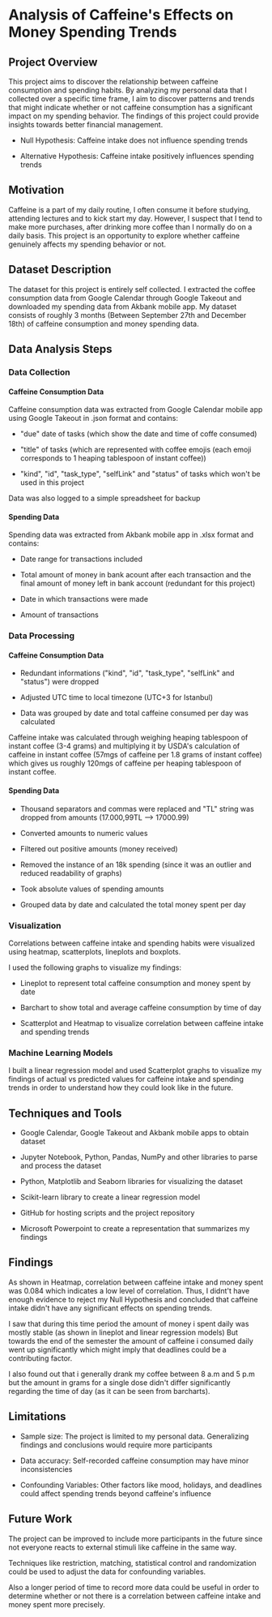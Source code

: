 # Analysis of Caffeine's Effects on Money Spending Trends

## Project Overview

This project aims to discover the relationship between caffeine consumption and spending habits. By analyzing my personal data that I collected over a specific time frame, I aim to discover patterns and trends that might indicate whether or not caffeine consumption has a significant impact on my spending behavior. The findings of this project could provide insights towards better financial management.

- Null Hypothesis: Caffeine intake does not influence spending trends

- Alternative Hypothesis: Caffeine intake positively influences spending trends

## Motivation

Caffeine is a part of my daily routine, I often consume it before studying, attending lectures and to kick start my day. However, I suspect that I tend to make more purchases, after drinking more coffee than I normally do on a daily basis. This project is an opportunity to explore whether caffeine genuinely affects my spending behavior or not.

## Dataset Description

The dataset for this project is entirely self collected. I extracted the coffee consumption data from Google Calendar through Google Takeout and downloaded my spending data from Akbank mobile app. My dataset consists of roughly 3 months (Between September 27th and December 18th) of caffeine consumption and money spending data.

## Data Analysis Steps

### Data Collection

#### Caffeine Consumption Data

Caffeine consumption data was extracted from Google Calendar mobile app using Google Takeout in .json format and contains:

* "due" date of tasks (which show the date and time of coffe consumed)

* "title" of tasks (which are represented with coffee emojis (each emoji corresponds to 1 heaping tablespoon of instant coffee))

* "kind", "id", "task_type", "selfLink" and "status" of tasks which won't be used in this project

Data was also logged to a simple spreadsheet for backup

#### Spending Data

Spending data was extracted from Akbank mobile app in .xlsx format and contains:

* Date range for transactions included

* Total amount of money in bank acount after each transaction and the final amount of money left in bank account (redundant for this project)

* Date in which transactions were made

* Amount of transactions

### Data Processing

#### Caffeine Consumption Data

* Redundant informations ("kind", "id", "task_type", "selfLink" and "status") were dropped

* Adjusted UTC time to local timezone (UTC+3 for Istanbul)

* Data was grouped by date and total caffeine consumed per day was calculated

Caffeine intake was calculated through weighing heaping tablespoon of instant coffee (3-4 grams) and multiplying it by USDA's calculation of caffeine in instant coffee (57mgs of caffeine per 1.8 grams of instant coffee) which gives us roughly 120mgs of caffeine per heaping tablespoon of instant coffee.

#### Spending Data

* Thousand separators and commas were replaced and "TL" string was dropped from amounts (17.000,99TL --> 17000.99)

* Converted amounts to numeric values

* Filtered out positive amounts (money received)

* Removed the instance of an 18k spending (since it was an outlier and reduced readability of graphs)

* Took absolute values of spending amounts

* Grouped data by date and calculated the total money spent per day

### Visualization

Correlations between caffeine intake and spending habits were visualized using heatmap, scatterplots, lineplots and boxplots.

I used the following graphs to visualize my findings:

* Lineplot to represent total caffeine consumption and money spent by date

* Barchart to show total and average caffeine consumption by time of day

* Scatterplot and Heatmap to visualize correlation between caffeine intake and spending trends

### Machine Learning Models

I built a linear regression model and used Scatterplot graphs to visualize my findings of actual vs predicted values for caffeine intake and spending trends in order to understand how they could look like in the future.

## Techniques and Tools

* Google Calendar, Google Takeout and Akbank mobile apps to obtain dataset

* Jupyter Notebook, Python, Pandas, NumPy and other libraries to parse and process the dataset

* Python, Matplotlib and Seaborn libraries for visualizing the dataset

* Scikit-learn library to create a linear regression model

* GitHub for hosting scripts and the project repository

* Microsoft Powerpoint to create a representation that summarizes my findings

## Findings

As shown in Heatmap, correlation between caffeine intake and money spent was 0.084 which indicates a low level of correlation. Thus, I didnt't have enough evidence to reject my Null Hypothesis and concluded that caffeine intake didn't have any significant effects on spending trends.

I saw that during this time period the amount of money i spent daily was mostly stable (as shown in lineplot and linear regression models) But towards the end of the semester the amount of caffeine i consumed daily went up significantly which might imply that deadlines could be a contributing factor.

I also found out that i generally drank my coffee between 8 a.m and 5 p.m but the amount in grams for a single dose didn't differ significantly regarding the time of day (as it can be seen from barcharts).

## Limitations

* Sample size: The project is limited to my personal data. Generalizing findings and conclusions would require more participants

* Data accuracy: Self-recorded caffeine consumption may have minor inconsistencies

* Confounding Variables: Other factors like mood, holidays, and deadlines could affect spending trends beyond caffeine's influence

## Future Work

The project can be improved to include more participants in the future since not everyone reacts to external stimuli like caffeine in the same way.

Techniques like restriction, matching, statistical control and randomization could be used to adjust the data for confounding variables.

Also a longer period of time to record more data could be useful in order to determine whether or not there is a correlation between caffeine intake and money spent more precisely.
